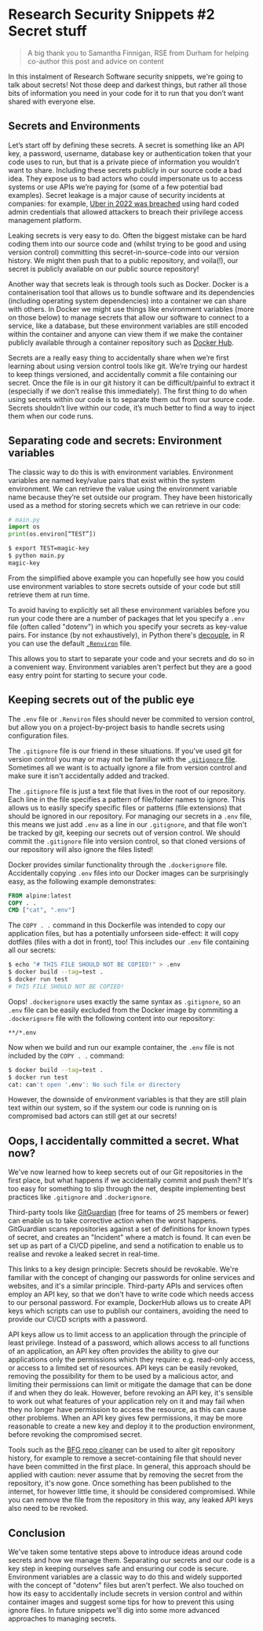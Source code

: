 # Research Security Snippets #2 Secret stuff

> A big thank you to Samantha Finnigan, RSE from Durham for helping co-author this post
and advice on content

In this instalment of Research Software security snippets, we're going to talk
about secrets! Not those deep and darkest things, but rather all those bits of
information you need in your code for it to run that you don’t want shared with
everyone else.
<!-- more -->

## Secrets and Environments

Let’s start off by defining these secrets. A secret is something like an API key, a
password, username, database key or authentication token that your code uses to
run, but that is a private piece of information you wouldn’t want to share.
Including these secrets publicly in our source code a bad idea. They expose us
to bad actors who could impersonate us to access systems or use APIs we’re
paying for (some of a few potential bad examples). Secret leakage is a major
cause of security incidents at companies: for example, [Uber in 2022 was
breached](https://blog.gitguardian.com/uber-breach-2022/amp/) using hard coded
admin credentials that allowed attackers to breach their privilege access management platform.

Leaking secrets is very easy to do. Often the biggest mistake can be hard coding 
them into our source code and (whilst trying to be good and using version control)
committing this secret-in-source-code into our version history. We might then push 
that to a public repository, and voila(!), our secret is publicly available on our
public source repository! 

Another way that secrets leak is through tools such as Docker. Docker is a
containerisation tool that allows us to bundle software and its dependencies
(including operating system dependencies) into a container we can share with
others. In Docker we might use things like environment variables (more on those
below) to manage secrets that allow our software to connect to a service, like a
database, but these environment variables are still encoded within the container
and anyone  can view them if we make the container publicly available through a
container repository such as [Docker Hub](https://hub.docker.com).

Secrets are a really easy thing to accidentally share when we’re first learning
about using version control tools like git. We’re trying our hardest to keep
things versioned, and accidentally commit a file containing our secret. Once the
file is in our git history it can be difficult/painful to extract it (especially
if we don’t realise this immediately). The first thing to do when using secrets
within our code is to separate them out from our source code. Secrets shouldn’t
live within our code, it’s much better to find a way to inject them when our
code runs. 

## Separating code and secrets: Environment variables

The classic way to do this is with environment variables. Environment
variables are named key/value pairs that exist within the system environment. We can
retrieve the value using the environment variable name because they’re set
outside our program. They have been historically used as a method for storing
secrets which we can retrieve in our code:

```python
# main.py
import os
print(os.environ[“TEST”])
```

```bash
$ export TEST=magic-key
$ python main.py
magic-key
```

From the simplified above example you can hopefully see how you could use
environment variables to store secrets outside of your code but still retrieve
them at run time.

To avoid having to explicitly set all these environment variables before you run
your code there are a number of packages that let you specify a `.env` file
(often called "dotenv") in which you specify your secrets as key-value pairs.
For instance (by not exhaustively), in Python there's
[decouple](https://pypi.org/project/python-decouple), in R you can use the
default [`.Renviron`](https://bookdown.org/content/d1e53ac9-28ce-472f-bc2c-f499f18264a3/envManagement.html#use-.renviron-file)
file. 

This allows you to start to separate your code and your secrets and do so in a
convenient way. Environment variables aren't perfect but they are a good easy
entry point for starting to secure your code.

## Keeping secrets out of the public eye

The `.env` file or `.Renviron` files should never be commited to version
control, but allow you on a project-by-project basis to handle secrets using configuration files. 

The `.gitignore` file is our friend in these situations. If you've used git for
version control you may or may not be familiar with the [`.gitignore`
file](https://git-scm.com/docs/gitignore). Sometimes all we want is to actually
ignore a file from version control and make sure it isn't accidentally added and tracked. 

The `.gitignore` file is just a text file that lives in the root of our repository. 
Each line in the file specifies a pattern of file/folder names to ignore. This
allows us to easily specify specific files or patterns (file extensions) that
should be ignored in our repository. For managing our secrets in a `.env` file,
this means we just add `.env` as a line in our `.gitignore`, and that file won't
be tracked by git, keeping our secrets out of version control. We should commit
the `.gitignore` file into version control, so that cloned versions of our
repository will also ignore the files listed!

Docker provides similar functionality through the `.dockerignore` file.
Accidentally copying `.env` files into our Docker images can be surprisingly
easy, as the following example demonstrates:

```Dockerfile
FROM alpine:latest
COPY . .
CMD ["cat", ".env"]
```

The `COPY . .` command in this Dockerfile was intended to copy our application files, but
has a potentially unforseen side-effect: it will copy dotfiles (files with a dot
in front), too! This includes our `.env` file containing all our secrets:

```bash
$ echo "# THIS FILE SHOULD NOT BE COPIED!" > .env
$ docker build --tag=test .
$ docker run test
# THIS FILE SHOULD NOT BE COPIED!
```

Oops! `.dockerignore` uses exactly the same syntax as `.gitignore`, so an `.env`
file can be easily excluded from the Docker image by commiting a `.dockerignore`
file with the following content into our repository:

```.gitignore
**/*.env
```

Now when we build and run our example container, the `.env` file is not included
by the `COPY . .` command:

```bash
$ docker build --tag=test .
$ docker run test
cat: can't open '.env': No such file or directory
```

However, the downside of environment variables is that they are still plain text
within our system, so if the system our code is running on is compromised bad
actors can still get at our secrets! 

## Oops, I accidentally committed a secret. What now?

We've now learned how to keep secrets out of our Git repositories in the first
place, but what happens if we accidentally commit and push them? It's too easy
for something to slip through the net, despite implementing best practices like `.gitignore` and `.dockerignore`.

Third-party tools like [GitGuardian](https://gitguardian.com/) (free for teams
of 25 members or fewer)  can enable us to take corrective action when the worst
happens. GitGuardian scans repositories against a
set of definitions for known types of secret, and creates an "Incident" where a
match is found. It can even be set up as part of a CI/CD pipeline, and send a
notification to enable us to realise and revoke a leaked secret in real-time.

This links to a key design principle: Secrets should be revokable. We're
familiar with the concept of changing our passwords for online services and
websites, and it's a similar principle. Third-party APIs and services often
employ an API key, so that we don't have to write code which needs access to our
personal password. For example, DockerHub allows us to create API keys which
scripts can use to publish our containers, avoiding the need to provide our CI/CD scripts with a password.

API keys allow us to limit access to an application through the principle of
least privilege. Instead of a password, which allows access to all functions of
an application, an API key often provides the ability to give our applications only the permissions which they require: e.g. read-only access, or access to a
limited set of resources. API keys can be easily revoked, removing the possibility for them to be used by
a malicious actor, and limiting their permissions can limit or mitigate the
damage that can be done if and when they do leak. However, before revoking an
API key, it's sensible to work out what features of your application rely on it
and may fail when they no longer have permission to access the resource, as this
can cause other problems. When an API key gives few permissions, it may be more
reasonable to create a new key and deploy it to the production environment,
before revoking the compromised secret. 

Tools such as the [BFG repo cleaner](https://github.com/rtyley/bfg-repo-cleaner)
can be used to alter git repository history, for example to remove a
secret-containing file that should never have been committed 
in the first place. In general, this approach should be applied with caution:
never assume that by removing the secret from the repository, it's now gone.
Once something has been published to the internet, for 
however little time, it should be considered compromised. While you can remove
the file from the repository in this way, any leaked API keys also need to be
revoked.

## Conclusion

We've taken some tentative steps above to introduce ideas around code secrets
and how we manage them. Separating our secrets and our code is a key step in
keeping ourselves safe and ensuring our code is secure. Environment variables
are a classic way to do this and widely supported with the concept of "dotenv"
files but aren't perfect. We also touched on how its easy to accidentally
include secrets in version control and within container images and suggest some
tips for how to prevent this using ignore files. In future snippets we'll dig
into some more advanced approaches to managing secrets.

